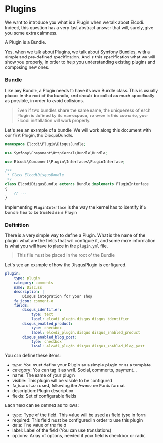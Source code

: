 Plugins
=======

We want to introduce you what is a Plugin when we talk about Elcodi. Indeed,
this question has a very fast abstract answer that will, surely, give you some
extra calmness.

A Plugin is a Bundle.

Yes, when we talk about Plugins, we talk about Symfony Bundles, with a simple 
and pre-defined specification. And is this specification what we will show you
properly, in order to help you understanding existing plugins and composing new
ones.

### Bundle

Like any Bundle, a Plugin needs to have its own Bundle class. This is usually
placed in the root of the bundle, and should be called as much specifically as
possible, in order to avoid collisions.

> Even if two bundles share the same name, the uniqueness of each Plugin is 
> defined by its namespace, so even in this scenario, your Elcodi installation
> will work properly.

Let's see an example of a bundle. We will work along this document with our
first Plugin, the DisqusBundle.

``` php
namespace Elcodi\Plugin\DisqusBundle;

use Symfony\Component\HttpKernel\Bundle\Bundle;

use Elcodi\Component\Plugin\Interfaces\PluginInterface;

/**
 * Class ElcodiDisqusBundle
 */
class ElcodiDisqusBundle extends Bundle implements PluginInterface
{
    // ...
}
```

Implementing `PluginInterface` is the way the kernel has to identify if a bundle
has to be treated as a Plugin

### Definition

There is a very simple way to define a Plugin. What is the name of the plugin, 
what are the fields that will configure it, and some more information is what
you will have to place in the `plugin.yml` file.

> This file must be placed in the root of the Bundle

Let's see an example of how the DisqusPlugin is configured.

``` yaml
plugin:
    type: plugin
    category: comments
    name: Discuss
    description: |
        Disqus integration for your shop
    fa_icon: comment-o
    fields:
        disqus_identifier:
            type: text
            label: elcodi_plugin.disqus.disqus_identifier
        disqus_enabled_product:
            type: checkbox
            label: elcodi_plugin.disqus.disqus_enabled_product
        disqus_enabled_blog_post:
            type: checkbox
            label: elcodi_plugin.disqus.disqus_enabled_blog_post
```

You can define these items:

* type: You must define your Plugin as a simple plugin or as a template.
* category: You can tag it as well. Social, comments, payment...
* name: The name of your plugin
* visible: This plugin will be visible to be configured
* fa_icon: Icon used, following the Awesome Fonts format
* description: Plugin description
* fields: Set of configurable fields

Each field can be defined as follows:

* type: Type of the field. This value will be used as field type in form
* required: This field must be configured in order to use this plugin
* data: The value of the field
* label: Label of the field (You can use translations)
* options: Array of options, needed if your field is checkbox or radio.
